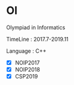 # OI

Olympiad in Informatics

TimeLine : 2017.7-2019.11

Language : C++

- [x]  NOIP2017
- [x]  NOIP2018
- [x]  CSP2019
